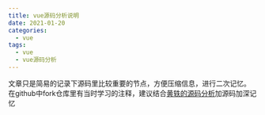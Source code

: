 ```yaml
---
title: vue源码分析说明
date: 2021-01-20
categories: 
  - vue
tags: 
  - vue
  - vue源码分析
---
```

文章只是简易的记录下源码里比较重要的节点，方便压缩信息，进行二次记忆。
在github中fork仓库里有当时学习的注释，建议结合[黄轶的源码分析](https://ustbhuangyi.github.io/vue-analysis/v2/vuex/init.html)加源码加深记忆
